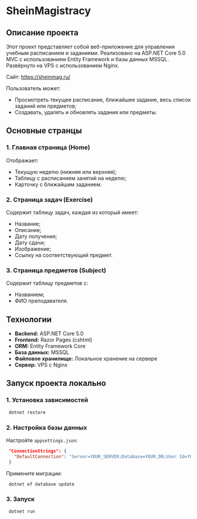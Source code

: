 # SheinMagistracy

## Описание проекта

Этот проект представляет собой веб-приложение для управления учебным расписанием и заданиями. Реализовано на ASP.NET Core 5.0 MVC с использованием Entity Framework и базы данных MSSQL. Развёрнуто на VPS с использованием Nginx.

Сайт: https://sheinmag.ru/

Пользователь может:
- Просмотреть текущее расписание, ближайшее задание, весь список заданий или предметов;
- Создавать, удалять и обновлять задания или предметы.

## Основные странцы

### 1. Главная страница (Home)
Отображает:
- Текущую неделю (нижняя или верхняя);
- Таблицу с расписанием занятий на неделю;
- Карточку с ближайшим заданием.

### 2. Страница задач (Exercise)

Содержит таблицу задач, каждая из который имеет:
- Название;
- Описание; 
- Дату получения;
- Дату сдачи;
- Изображение;
- Ссылку на соответствующий предмет.

### 3. Страница предметов (Subject)

Содержит таблицу предметов с:
- Названием; 
- ФИО преподавателя. 

## Технологии

- **Backend:** ASP.NET Core 5.0
- **Frontend:** Razor Pages (cshtml)
- **ORM:** Entity Framework Core
- **База данных:** MSSQL
- **Файловое хранилище:** Локальное хранение на сервере
- **Сервер:** VPS с Nginx

## Запуск проекта локально

### 1. Установка зависимостей

```sh
 dotnet restore
```

### 2. Настройка базы данных

Настройте `appsettings.json`:

```json
 "ConnectionStrings": {
   "DefaultConnection": "Server=YOUR_SERVER;Database=YOUR_DB;User Id=YOUR_USER;Password=YOUR_PASSWORD;"
 }
```

Примените миграции:

```sh
 dotnet ef database update
```

### 3. Запуск 

```sh
 dotnet run
```
